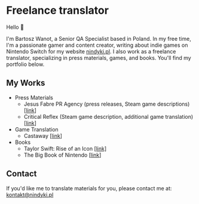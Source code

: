 # Freelance translator

Hello 👋

I'm Bartosz Wanot, a Senior QA Specialist based in Poland. In my free time, I'm a passionate gamer and content creator, writing about indie games on Nintendo Switch for my website [nindyki.pl](http://nindyki.pl/). I also work as a freelance translator, specializing in press materials, games, and books. You'll find my portfolio below.

## My Works

- Press Materials
    - Jesus Fabre PR Agency (press releases, Steam game descriptions) [[link](https://www.jesusfabre.com/)]
    - Critical Reflex (Steam game description, additional game translation) [[link](https://www.criticalreflex.com/)]
- Game Translation
    - Castaway [[link](https://www.canarigames.com/press/sheet.php?p=Castaway)]
- Books
    - Taylor Swift: Rise of an Icon [[link]](https://ksiazki.promise.pl/produkt/taylor-swift-narodziny-ikony/)
    - The Big Book of Nintendo [[link](https://nindyki.pl/wielka-ksiega-nintendo)]

## Contact

If you'd like me to translate materials for you, please contact me at: [kontakt@nindyki.pl](mailto:kontakt@nindyki.pl)
